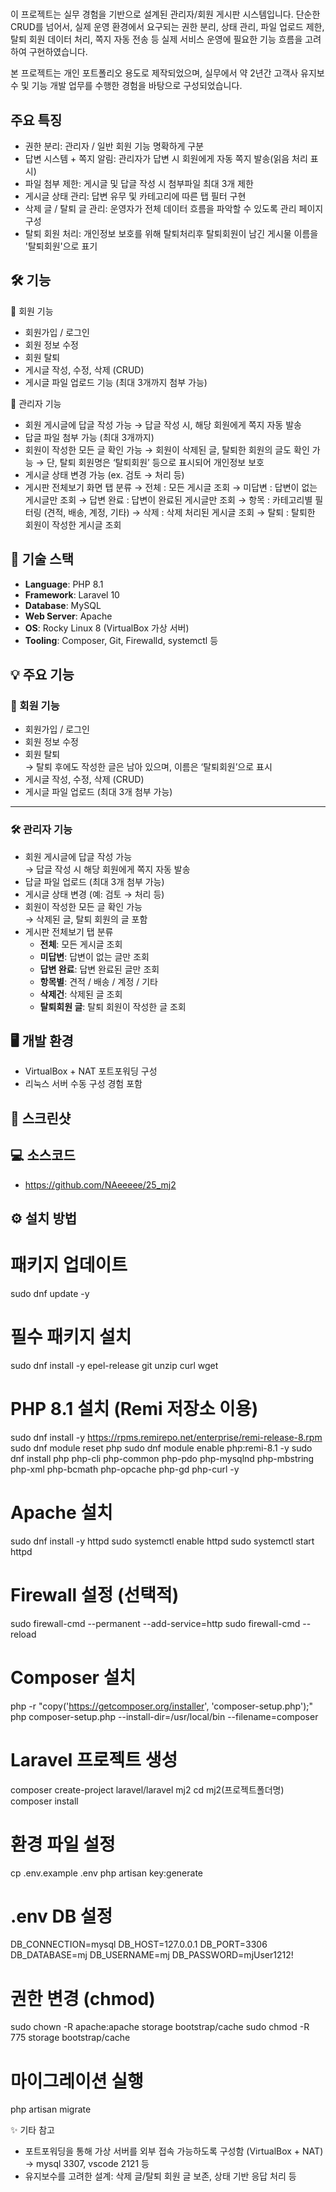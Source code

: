 # 
이 프로젝트는 실무 경험을 기반으로 설계된 관리자/회원 게시판 시스템입니다.
단순한 CRUD를 넘어서, 실제 운영 환경에서 요구되는 권한 분리, 상태 관리, 파일 업로드 제한, 탈퇴 회원 데이터 처리, 쪽지 자동 전송 등
실제 서비스 운영에 필요한 기능 흐름을 고려하여 구현하였습니다.

본 프로젝트는 개인 포트폴리오 용도로 제작되었으며,
실무에서 약 2년간 고객사 유지보수 및 기능 개발 업무를 수행한 경험을 바탕으로 구성되었습니다.

## 주요 특징
- 권한 분리: 관리자 / 일반 회원 기능 명확하게 구분
- 답변 시스템 + 쪽지 알림: 관리자가 답변 시 회원에게 자동 쪽지 발송(읽음 처리 표시)
- 파일 첨부 제한: 게시글 및 답글 작성 시 첨부파일 최대 3개 제한
- 게시글 상태 관리: 답변 유무 및 카테고리에 따른 탭 필터 구현
- 삭제 글 / 탈퇴 글 관리: 운영자가 전체 데이터 흐름을 파악할 수 있도록 관리 페이지 구성
- 탈퇴 회원 처리: 개인정보 보호를 위해 탈퇴처리후 탈퇴회원이 남긴 게시물 이름을 '탈퇴회원'으로 표기

## 🛠 기능
👤 회원 기능
- 회원가입 / 로그인
- 회원 정보 수정
- 회원 탈퇴
- 게시글 작성, 수정, 삭제 (CRUD)
- 게시글 파일 업로드 기능 (최대 3개까지 첨부 가능)

👤 관리자 기능
- 회원 게시글에 답글 작성 가능
    → 답글 작성 시, 해당 회원에게 쪽지 자동 발송
- 답글 파일 첨부 가능 (최대 3개까지)
- 회원이 작성한 모든 글 확인 가능
    → 회원이 삭제된 글, 탈퇴한 회원의 글도 확인 가능
    → 단, 탈퇴 회원명은 ‘탈퇴회원’ 등으로 표시되어 개인정보 보호
- 게시글 상태 변경 가능 (ex. 검토 → 처리 등)
- 게시판 전체보기 화면 탭 분류
    → 전체 : 모든 게시글 조회
    → 미답변 : 답변이 없는 게시글만 조회
    → 답변 완료 : 답변이 완료된 게시글만 조회
    → 항목 : 카테고리별 필터링 (견적, 배송, 계정, 기타)
    → 삭제 : 삭제 처리된 게시글 조회
    → 탈퇴 : 탈퇴한 회원이 작성한 게시글 조회


## 📂 기술 스택

- **Language**: PHP 8.1
- **Framework**: Laravel 10
- **Database**: MySQL
- **Web Server**: Apache
- **OS**: Rocky Linux 8 (VirtualBox 가상 서버)
- **Tooling**: Composer, Git, Firewalld, systemctl 등

## 💡 주요 기능

### 👤 회원 기능
- 회원가입 / 로그인
- 회원 정보 수정
- 회원 탈퇴  
  → 탈퇴 후에도 작성한 글은 남아 있으며, 이름은 ‘탈퇴회원’으로 표시
- 게시글 작성, 수정, 삭제 (CRUD)
- 게시글 파일 업로드 (최대 3개 첨부 가능)

---

### 🛠️ 관리자 기능
- 회원 게시글에 답글 작성 가능  
  → 답글 작성 시 해당 회원에게 쪽지 자동 발송
- 답글 파일 업로드 (최대 3개 첨부 가능)
- 게시글 상태 변경 (예: 검토 → 처리 등)
- 회원이 작성한 모든 글 확인 가능  
  → 삭제된 글, 탈퇴 회원의 글 포함
- 게시판 전체보기 탭 분류
  - **전체**: 모든 게시글 조회
  - **미답변**: 답변이 없는 글만 조회
  - **답변 완료**: 답변 완료된 글만 조회
  - **항목별**: 견적 / 배송 / 계정 / 기타
  - **삭제건**: 삭제된 글 조회
  - **탈퇴회원 글**: 탈퇴 회원이 작성한 글 조회

## 🖥️ 개발 환경
- VirtualBox + NAT 포트포워딩 구성
- 리눅스 서버 수동 구성 경험 포함

## 📸 스크린샷

## 💻 소스코드
- https://github.com/NAeeeee/25_mj2


## ⚙️ 설치 방법

# 패키지 업데이트
sudo dnf update -y

# 필수 패키지 설치
sudo dnf install -y epel-release git unzip curl wget

# PHP 8.1 설치 (Remi 저장소 이용)
sudo dnf install -y https://rpms.remirepo.net/enterprise/remi-release-8.rpm
sudo dnf module reset php
sudo dnf module enable php:remi-8.1 -y
sudo dnf install php php-cli php-common php-pdo php-mysqlnd php-mbstring php-xml php-bcmath php-opcache php-gd php-curl -y

# Apache 설치
sudo dnf install -y httpd
sudo systemctl enable httpd
sudo systemctl start httpd

# Firewall 설정 (선택적)
sudo firewall-cmd --permanent --add-service=http
sudo firewall-cmd --reload

# Composer 설치
php -r "copy('https://getcomposer.org/installer', 'composer-setup.php');"
php composer-setup.php --install-dir=/usr/local/bin --filename=composer

# Laravel 프로젝트 생성
composer create-project laravel/laravel mj2
cd mj2(프로젝트폴더명)
composer install

# 환경 파일 설정
cp .env.example .env
php artisan key:generate

# .env DB 설정
DB_CONNECTION=mysql
DB_HOST=127.0.0.1
DB_PORT=3306
DB_DATABASE=mj
DB_USERNAME=mj
DB_PASSWORD=mjUser1212!

# 권한 변경 (chmod)
sudo chown -R apache:apache storage bootstrap/cache
sudo chmod -R 775 storage bootstrap/cache

# 마이그레이션 실행
php artisan migrate


✨ 기타 참고
- 포트포워딩을 통해 가상 서버를 외부 접속 가능하도록 구성함 (VirtualBox + NAT)
  → mysql 3307, vscode 2121 등
- 유지보수를 고려한 설계: 삭제 글/탈퇴 회원 글 보존, 상태 기반 응답 처리 등